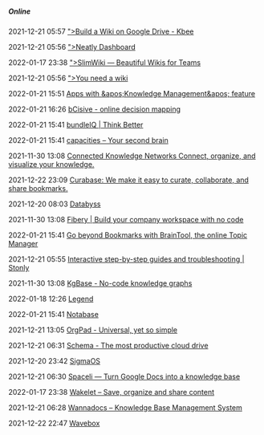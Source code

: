 #####  Online

2021-12-21 05:57 [&quot;&gt;Build a Wiki on Google Drive - Kbee](https://kbee.app/?ref=producthunt)

2021-12-21 05:56 [&quot;&gt;Neatly Dashboard](https://app.useneatly.com/dashboard/categories/61c1b21284920b00c2388cad)

2022-01-17 23:38 [&quot;&gt;SlimWiki — Beautiful Wikis for Teams](https://slimwiki.com/)

2021-12-21 05:56 [&quot;&gt;You need a wiki](https://youneedawiki.com/app)

2022-01-21 15:51 [Apps with &amp;apos;Knowledge Management&amp;apos; feature](https://alternativeto.net/feature/knowledge-management/)

2022-01-21 16:26 [bCisive - online decision mapping](https://www.bcisiveonline.com/)

2022-01-21 15:41 [bundleIQ | Think Better](https://www.bundleiq.com/)

2022-01-21 15:41 [capacities – Your second brain](https://capacities.io/)

2021-11-30 13:08 [Connected Knowledge Networks Connect, organize, and visualize your knowledge.](https://www.ramsync.com/)

2021-12-22 23:09 [Curabase: We make it easy to curate, collaborate, and share bookmarks.](https://www.curabase.com/?utm_source=saashub&utm_medium=marketplace&utm_campaign=saashub)

2021-12-20 08:03 [Databyss](https://www.databyss.org/?ref=producthunt)

2021-11-30 13:08 [Fibery | Build your company workspace with no code](https://fibery.io/)

2022-01-21 15:41 [Go beyond Bookmarks with BrainTool, the online Topic Manager](https://braintool.org/)

2021-12-21 05:55 [Interactive step-by-step guides and troubleshooting | Stonly](https://stonly.com/product/knowledge-base-software?ref=producthunt)

2021-11-30 13:08 [KgBase - No-code knowledge graphs](https://www.kgbase.com/)

2022-01-18 12:26 [Legend](https://legendapp.com/)

2022-01-21 15:41 [Notabase](https://notabase.io/)

2021-12-21 13:05 [OrgPad - Universal, yet so simple](https://orgpad.com/)

2021-12-21 06:31 [Schema - The most productive cloud drive](https://www.schema.team/?ref=producthunt)

2021-12-20 23:42 [SigmaOS](https://sigmaos.com/?ref=producthunt)

2021-12-21 06:30 [Spaceli — Turn Google Docs into a knowledge base](https://spaceli.io/?ref=producthunt)

2022-01-17 23:38 [Wakelet – Save, organize and share content](https://wakelet.com/)

2021-12-21 06:28 [Wannadocs – Knowledge Base Management System](https://wannadocs.com/?ref=producthunt)

2021-12-22 22:47 [Wavebox](https://wavebox.io/)



